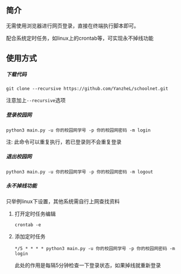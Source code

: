 ## 简介

无需使用浏览器进行网页登录，直接在终端执行脚本即可。

配合系统定时任务，如linux上的crontab等，可实现永不掉线功能

## 使用方式

##### 下载代码

```shell
git clone --recursive https://github.com/YanzheL/schoolnet.git
```

注意加上`--recursive`选项

##### 登录校园网

```shell
python3 main.py -u 你的校园网学号 -p 你的校园网密码 -m login
```

注: 此命令可以重复执行，若已登录则不会重复登录

##### 退出校园网

```shell
python3 main.py -u 你的校园网学号 -p 你的校园网密码 -m logout
```

##### 永不掉线功能

只举例linux下设置，其他系统需自行上网查找资料

1. 打开定时任务编辑

   ```shell
   crontab -e
   ```

2. 添加定时任务

   ```shell
   */5 * * * * python3 main.py -u 你的校园网学号 -p 你的校园网密码 -m login
   ```

   此处的作用是每隔5分钟检查一下登录状态，如果掉线就重新登录